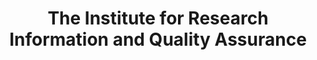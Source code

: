 ---
dateStart: 2008-12-20
dateEnd: 2008-12-31
title: "The Institute for Research Information and Quality Assurance"
venue: "The Institute for Research Information and Quality Assurance"
organizer:
credit:
city: Bonn
state:
country: Germany
pdfLink:
venueImages:
---